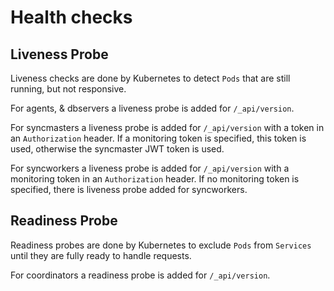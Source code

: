 # Health checks

## Liveness Probe

Liveness checks are done by Kubernetes to detect `Pods` that are still running,
but not responsive.

For agents, & dbservers a liveness probe is added for `/_api/version`.

For syncmasters a liveness probe is added for `/_api/version` with
a token in an `Authorization` header. If a monitoring token is specified,
this token is used, otherwise the syncmaster JWT token is used.

For syncworkers a liveness probe is added for `/_api/version` with
a monitoring token in an `Authorization` header.
If no monitoring token is specified, there is liveness probe added for syncworkers.

## Readiness Probe

Readiness probes are done by Kubernetes to exclude `Pods` from `Services` until
they are fully ready to handle requests.

For coordinators a readiness probe is added for `/_api/version`.
